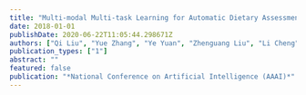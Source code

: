 ```yaml
---
title: "Multi-modal Multi-task Learning for Automatic Dietary Assessment"
date: 2018-01-01
publishDate: 2020-06-22T11:05:44.298671Z
authors: ["Qi Liu", "Yue Zhang", "Ye Yuan", "Zhenguang Liu", "Li Cheng", "Roger Zimmermann"]
publication_types: ["1"]
abstract: ""
featured: false
publication: "*National Conference on Artificial Intelligence (AAAI)*"
---
```


